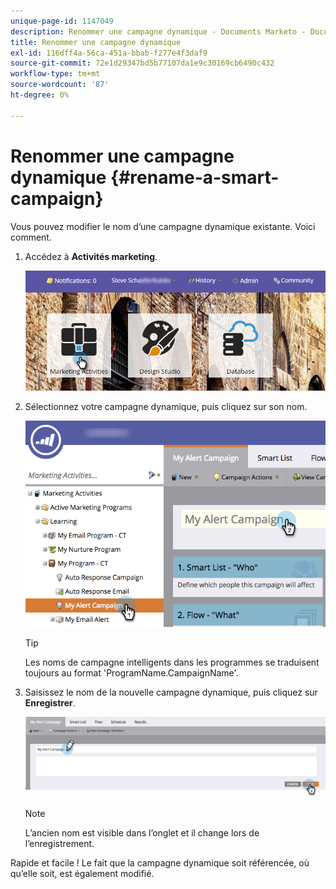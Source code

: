 ```yaml
---
unique-page-id: 1147049
description: Renommer une campagne dynamique - Documents Marketo - Documentation du produit
title: Renommer une campagne dynamique
exl-id: 116dff4a-56ca-451a-bbab-f277e4f3daf9
source-git-commit: 72e1d29347bd5b77107da1e9c30169cb6490c432
workflow-type: tm+mt
source-wordcount: '87'
ht-degree: 0%

---
```


# Renommer une campagne dynamique {#rename-a-smart-campaign}

Vous pouvez modifier le nom d’une campagne dynamique existante. Voici comment.

1. Accédez à **Activités marketing**.

   ![](assets/login-marketing-activities.png)

1. Sélectionnez votre campagne dynamique, puis cliquez sur son nom.

   ![](assets/renamecampaign-hands.png)

   >[!TIP]
   >
   >Les noms de campagne intelligents dans les programmes se traduisent toujours au format &#39;ProgramName.CampaignName&#39;.

1. Saisissez le nom de la nouvelle campagne dynamique, puis cliquez sur **Enregistrer**.

   ![](assets/rename-cursorandhand.png)

   >[!NOTE]
   >
   >L’ancien nom est visible dans l’onglet et il change lors de l’enregistrement.

Rapide et facile ! Le fait que la campagne dynamique soit référencée, où qu’elle soit, est également modifié.
